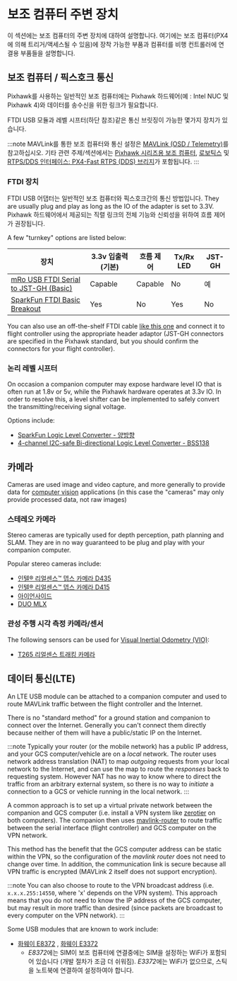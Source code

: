 # 보조 컴퓨터 주변 장치

이 섹션에는 보조 컴퓨터의 주변 장치에 대하여 설명합니다. 여기에는 보조 컴퓨터(PX4에 의해 트리거/액세스될 수 있음)에 장착 가능한 부품과 컴퓨터를 비행 컨트롤러에 연결용 부품들을 설명합니다.

## 보조 컴퓨터 / 픽스호크 통신

Pixhawk를 사용하는 일반적인 보조 컴퓨터에는 Pixhawk 하드웨어(예 : Intel NUC 및 Pixhawk 4)와 데이터를 송수신을 위한 링크가 필요합니다.

FTDI USB 모듈과 레벨 시프터(하단 참조)같은 통신 브릿징이 가능한 몇가지 장치가 있습니다.

:::note MAVLink를 통한 보조 컴퓨터와 통신 설정은 [MAVLink \(OSD / Telemetry\)](../peripherals/mavlink_peripherals.md#example)를 참고하십시오. 기타 관련 주제/섹션에서는 [Pixhawk 시리즈용 보조 컴퓨터](../companion_computer/pixhawk_companion.md), [로보틱스](../robotics/README.md) 및 [RTPS/DDS 인터페이스: PX4-Fast RTPS (DDS) 브리지](../middleware/micrortps.md)가 포함됩니다.
:::

### FTDI 장치

FTDI USB 어댑터는 일반적인 보조 컴퓨터와 픽스호크간의 통신 방법입니다. They are usually plug and play as long as the IO of the adapter is set to 3.3V. Pixhawk 하드웨어에서 제공되는 직렬 링크의 전체 기능와 신뢰성을 위하여 흐름 제어가 권장됩니다.

A few "turnkey" options are listed below:

| 장치                                                                                                                      | 3.3v 입출력 (기본) | 흐름 제어   | Tx/Rx LED | JST-GH |
| ----------------------------------------------------------------------------------------------------------------------- | ------------- | ------- | --------- | ------ |
| [mRo USB FTDI Serial to JST-GH (Basic)](https://store.mrobotics.io/USB-FTDI-Serial-to-JST-GH-p/mro-ftdi-jstgh01-mr.htm) | Capable       | Capable | No        | 예      |
| [SparkFun FTDI Basic Breakout](https://www.sparkfun.com/products/9873)                                                  | Yes           | No      | Yes       | No     |

You can also use an off-the-shelf FTDI cable [like this one](https://www.sparkfun.com/products/9717) and connect it to flight controller using the appropriate header adaptor (JST-GH connectors are specified in the Pixhawk standard, but you should confirm the connectors for your flight controller).

### 논리 레벨 시프터

On occasion a companion computer may expose hardware level IO that is often run at 1.8v or 5v, while the Pixhawk hardware operates at 3.3v IO. In order to resolve this, a level shifter can be implemented to safely convert the transmitting/receiving signal voltage.

Options include:

- [SparkFun Logic Level Converter - 양방향](https://www.sparkfun.com/products/12009)
- [4-channel I2C-safe Bi-directional Logic Level Converter - BSS138](https://www.adafruit.com/product/757)

## 카메라

Cameras are used image and video capture, and more generally to provide data for [computer vision](../computer_vision/README.md) applications (in this case the "cameras" may only provide processed data, not raw images)

### 스테레오 카메라

Stereo cameras are typically used for depth perception, path planning and SLAM. They are in no way guaranteed to be plug and play with your companion computer.

Popular stereo cameras include:

- [인텔® 리얼센스™ 뎁스 카메라 D435](https://click.intel.com/intelr-realsensetm-depth-camera-d435.html)
- [인텔® 리얼센스™ 뎁스 카메라 D415](https://click.intel.com/intelr-realsensetm-depth-camera-d415.html)
- [아이언사이드](https://www.perceptin.io/products)
- [DUO MLX](https://duo3d.com/product/duo-minilx-lv1) <!-- note, timeout on link 18Nov2019 -->

### 관성 주행 시각 측정 카메라/센서 

The following sensors can be used for [Visual Inertial Odometry (VIO)](../computer_vision/visual_inertial_odometry.md):

- [T265 리얼센스 트래킹 카메라](../peripherals/camera_t265_vio.md)

<span id="data_telephony"></span>

## 데이터 통신(LTE)

An LTE USB module can be attached to a companion computer and used to route MAVLink traffic between the flight controller and the Internet.

There is no "standard method" for a ground station and companion to connect over the Internet. Generally you can't connect them directly because neither of them will have a public/static IP on the Internet.

:::note
Typically your router (or the mobile network) has a public IP address, and your GCS computer/vehicle are on a *local* network. The router uses network address translation (NAT) to map *outgoing* requests from your local network to the Internet, and can use the map to route the *responses* back to requesting system. However NAT has no way to know where to direct the traffic from an arbitrary external system, so there is no way to *initiate* a connection to a GCS or vehicle running in the local network.
:::

A common approach is to set up a virtual private network between the companion and GCS computer (i.e. install a VPN system like [zerotier](https://www.zerotier.com/) on both computers). The companion then uses [mavlink-router](https://github.com/intel/mavlink-router) to route traffic between the serial interface (flight controller) and GCS computer on the VPN network.

This method has the benefit that the GCS computer address can be static within the VPN, so the configuration of the *mavlink router* does not need to change over time. In addition, the communication link is secure because all VPN traffic is encrypted (MAVLink 2 itself does not support encryption).

:::note
You can also choose to route to the VPN broadcast address (i.e. `x.x.x.255:14550`, where 'x' depends on the VPN system). This approach means that you do not need to know the IP address of the GCS computer, but may result in more traffic than desired (since packets are broadcast to every computer on the VPN network).
:::

Some USB modules that are known to work include:

- [화웨이 E8372](https://consumer.huawei.com/en/mobile-broadband/e8372/) , [화웨이 E3372](https://consumer.huawei.com/en/mobile-broadband/e3372/) 
  - *E8372*에는 SIM이 보조 컴퓨터에 연결중에는 SIM을 설정하는 WiFi가 포함되어 있습니다 (개발 절차가 조금 더 쉬워짐). *E3372*에는 WiFi가 없으므로, 스틱을 노트북에 연결하여 설정하여야 합니다.